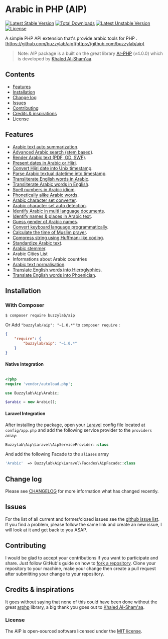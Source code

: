 # Arabic in PHP (AIP)

[![Latest Stable Version](https://poser.pugx.org/buzzylab/aip/v/stable)](https://packagist.org/packages/buzzylab/aip)
[![Total Downloads](https://poser.pugx.org/buzzylab/aip/downloads)](https://packagist.org/packages/buzzylab/aip)
[![Latest Unstable Version](https://poser.pugx.org/buzzylab/aip/v/unstable)](https://packagist.org/packages/buzzylab/aip)
[![License](https://poser.pugx.org/buzzylab/aip/license)](https://packagist.org/packages/buzzylab/aip)

A simple PHP API extension that's provide arabic tools for PHP . [https://github.com/buzzylab/aip](https://github.com/buzzylab/aip)

> Note: AIP package is a built on the great library [Ar-PHP](http://www.ar-php.org/) (v4.0.0) which is developed by [Khaled Al-Sham'aa](http://www.ar-php.org/about-php-arabic.html).


## Contents
- [Features](#features)
- [Installation](#installation)
- [Change log](#change-log)
- [Issues](#issues)
- [Contributing](#contributing)
- [Credits & inspirations](#credits--inspirations)
- [License](#license)

## Features
* [Arabic text auto summarization](https://github.com/buzzylab/aip/blob/master/docs/Summarize.md).
* [Advanced Arabic search (stem based)](https://github.com/buzzylab/aip/blob/master/docs/Query.md).
* [Render Arabic text (PDF, GD, SWF)](https://github.com/buzzylab/aip/blob/master/docs/Glyphs.md).
* [Present dates in Arabic or Hijri](https://github.com/buzzylab/aip/blob/master/docs/Date.md).
* [Convert Hijri date into Unix timestamp](https://github.com/buzzylab/aip/blob/master/docs/Date.md).
* [Parse Arabic textual datetime into timestamp](https://github.com/buzzylab/aip/blob/master/docs/Date.md).
* [Transliterate English words in Arabic](https://github.com/buzzylab/aip/blob/master/docs/Transliteration.md).
* [Transliterate Arabic words in English](https://github.com/buzzylab/aip/blob/master/docs/Transliteration.md).
* [Spell numbers in Arabic idiom](https://github.com/buzzylab/aip/blob/master/docs/Numbers.md).
* [Phonetically alike Arabic words](https://github.com/buzzylab/aip/blob/master/docs/Soundex.md).
* [Arabic character set converter](https://github.com/buzzylab/aip/blob/master/docs/Charset.md).
* [Arabic character set auto detection](https://github.com/buzzylab/aip/blob/master/docs/Charset.md).
* [Identify Arabic in multi language documents](https://github.com/buzzylab/aip/blob/master/docs/Identifier.md).
* [Identify names & places in Arabic text](https://github.com/buzzylab/aip/blob/master/docs/Identifier.md).
* [Guess gender of Arabic names](https://github.com/buzzylab/aip/blob/master/docs/Gender.md).
* [Convert keyboard language programmatically](https://github.com/buzzylab/aip/blob/master/docs/KeySwap.md).
* [Calculate the time of Muslim prayer](https://github.com/buzzylab/aip/blob/master/docs/Salat.md).
* [Compress string using Huffman-like coding](https://github.com/buzzylab/aip/blob/master/docs/Compress.md).
* [Standardize Arabic text](https://github.com/buzzylab/aip/blob/master/docs/Standard.md).
* [Arabic stemmer](https://github.com/buzzylab/aip/blob/master/docs/Stemmer.md).
* Arabic Cities List
* Informations about Arabic countries
* [Arabic text normalisation](https://github.com/buzzylab/aip/blob/master/docs/Normalise.md).
* [Translate English words into Hieroglyphics](https://github.com/buzzylab/aip/blob/master/docs/Hiero.md).
* [Translate English words into Phoenician](https://github.com/buzzylab/aip/blob/master/docs/Hiero.md).





## Installation
### With Composer

```
$ composer require buzzylab/aip
```

Or Add `"buzzylab/aip": "~1.0.*"` to `composer require` :

```json
{
    "require": {
        "buzzylab/aip": "~1.0.*"
    }
}
```

#### Native Integration

```php

<?php
require 'vendor/autoload.php';

use Buzzylab\Aip\Arabic;

$arabic = new Arabic();

```

#### Laravel Integration

After installing the package, open your [Laravel](https://laravel.com) config file located at `config/app.php` and add the following service provider to the `providers` array:

```php
Buzzylab\Aip\Laravel\AipServiceProvider::class
```

And add the following Facade to the `aliases` array

```php
'Arabic'  => Buzzylab\Aip\Laravel\Facades\AipFacade::class 

```

## Change log
Please see [CHANGELOG](CHANGELOG.md) for more information what has changed recently.

## Issues
For the list of all current and former/closed issues see the [github issue list](https://github.com/buzzylab/aip/issues).
If you find a problem, please follow the same link and create an new issue, I will look at it and get back to you ASAP.

## Contributing
I would be glad to accept your contributions if you want to participate and share. Just follow GitHub's guide on how
to [fork a repository](https://help.github.com/articles/fork-a-repo/). Clone your repository to your machine, make
your change then create a pull request after submitting your change to your repository.

## Credits & inspirations
It goes without saying that none of this could have been done without the great [arphp](http://www.ar-php.org/)
library, a big thank you goes out to [Khaled Al-Sham'aa](http://www.ar-php.org/about-php-arabic.html).



### License
The AIP is open-sourced software licensed under the [MIT license](http://opensource.org/licenses/MIT).
